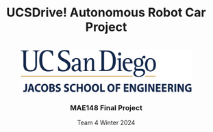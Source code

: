 <div id="top"></div>

<h1 align="center">UCSDrive! Autonomous Robot Car Project</h1>

<!-- PROJECT LOGO -->
<br />
<div align="center">
  <a href="https://github.com/kiers-neely/ucsd-mae-148-team-4">
    <img src="images\UCSDLogo_JSOE_BlueGold.png" alt="Logo" width="400" height="100">
  </a>
<h3>MAE148 Final Project</h3>
<p>
Team 4 Winter 2024
</p>
</div>


